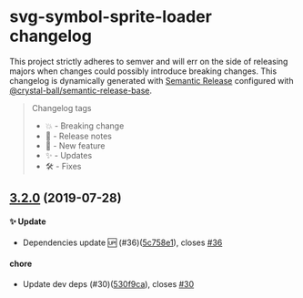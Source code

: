 # svg-symbol-sprite-loader changelog

This project strictly adheres to semver and will err on the side of releasing majors when
changes could possibly introduce breaking changes. This changelog is dynamically generated
with [Semantic Release](https://semantic-release.gitbook.io/semantic-release/) configured
with [@crystal-ball/semantic-release-base](https://github.com/crystal-ball/semantic-release-base).

> Changelog tags
>
> - 💥 - Breaking change
> - 🔖 - Release notes
> - 💖 - New feature
> - ✨ - Updates
> - 🛠 - Fixes


## [3.2.0](https://github.com/crystal-ball/svg-symbol-sprite-loader/compare/v3.1.0...v3.2.0) (2019-07-28)


#### ✨ Update

* Dependencies update 🆙 (#36)([5c758e1](https://github.com/crystal-ball/svg-symbol-sprite-loader/commit/5c758e1fb12a8629c9060ddcb178d57badfa20ca)), closes [#36](https://github.com/crystal-ball/svg-symbol-sprite-loader/issue/36)

#### chore

* Update dev deps (#30)([530f9ca](https://github.com/crystal-ball/svg-symbol-sprite-loader/commit/530f9ca6f54910448d6dea6c7a5002279de014f9)), closes [#30](https://github.com/crystal-ball/svg-symbol-sprite-loader/issue/30)
